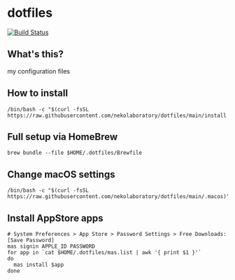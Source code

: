 # dotfiles

[![Build Status](https://github.com/nekolaboratory/dotfiles/actions/workflows/main.yml/badge.svg?branch=main)](https://github.com/nekolaboratory/dotfiles/actions/workflows/main.yml)

## What's this?
my configuration files

## How to install

```
/bin/bash -c "$(curl -fsSL https://raw.githubusercontent.com/nekolaboratory/dotfiles/main/install.sh)"
```

## Full setup via HomeBrew
```
brew bundle --file $HOME/.dotfiles/Brewfile
```

## Change macOS settings

```
/bin/bash -c "$(curl -fsSL https://raw.githubusercontent.com/nekolaboratory/dotfiles/main/.macos)"
```

## Install AppStore apps

```
# System Preferences > App Store > Password Settings > Free Downloads: [Save Password]
mas signin APPLE_ID PASSWORD
for app in `cat $HOME/.dotfiles/mas.list | awk '{ print $1 }'`
do
  mas install $app
done
```

